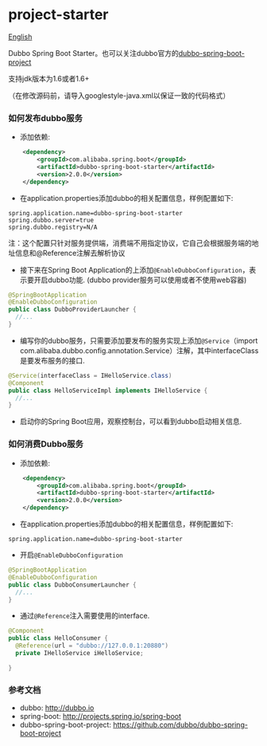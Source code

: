 project-starter
===================================

[English](https://github.com/alibaba/dubbo-spring-boot-starter/blob/master/README.md)

Dubbo Spring Boot Starter。也可以关注dubbo官方的[dubbo-spring-boot-project](https://github.com/dubbo/dubbo-spring-boot-project)

支持jdk版本为1.6或者1.6+

（在修改源码前，请导入googlestyle-java.xml以保证一致的代码格式）

### 如何发布dubbo服务

* 添加依赖:

```xml
    <dependency>
        <groupId>com.alibaba.spring.boot</groupId>
        <artifactId>dubbo-spring-boot-starter</artifactId>
        <version>2.0.0</version>
    </dependency>
```

* 在application.properties添加dubbo的相关配置信息，样例配置如下:

```properties
spring.application.name=dubbo-spring-boot-starter
spring.dubbo.server=true
spring.dubbo.registry=N/A
```

注：这个配置只针对服务提供端，消费端不用指定协议，它自己会根据服务端的地址信息和@Reference注解去解析协议

* 接下来在Spring Boot Application的上添加`@EnableDubboConfiguration`，表示要开启dubbo功能. (dubbo provider服务可以使用或者不使用web容器)

```java
@SpringBootApplication
@EnableDubboConfiguration
public class DubboProviderLauncher {
  //...
}
```

* 编写你的dubbo服务，只需要添加要发布的服务实现上添加`@Service`（import com.alibaba.dubbo.config.annotation.Service）注解，其中interfaceClass是要发布服务的接口.

```java
@Service(interfaceClass = IHelloService.class)
@Component
public class HelloServiceImpl implements IHelloService {
  //...
}
```

* 启动你的Spring Boot应用，观察控制台，可以看到dubbo启动相关信息.


### 如何消费Dubbo服务

* 添加依赖:

```xml
    <dependency>
        <groupId>com.alibaba.spring.boot</groupId>
        <artifactId>dubbo-spring-boot-starter</artifactId>
        <version>2.0.0</version>
    </dependency>
```

* 在application.properties添加dubbo的相关配置信息，样例配置如下:

```properties
spring.application.name=dubbo-spring-boot-starter
```

* 开启`@EnableDubboConfiguration`

```java
@SpringBootApplication
@EnableDubboConfiguration
public class DubboConsumerLauncher {
  //...
}
```

* 通过`@Reference`注入需要使用的interface.

```java
@Component
public class HelloConsumer {
  @Reference(url = "dubbo://127.0.0.1:20880")
  private IHelloService iHelloService;
  
}
```

### 参考文档

* dubbo: http://dubbo.io
* spring-boot: http://projects.spring.io/spring-boot
* dubbo-spring-boot-project: https://github.com/dubbo/dubbo-spring-boot-project
